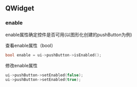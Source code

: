 ## QWidget

### enable
 enable属性确定控件是否可用(以图形化创建的pushButton为例)

查看enable属性（bool）
```C++
bool enable = ui->pushButton->isEnabled();
```

修改enable属性
```C++
ui->pushButton->setEnabled(false);
ui->pushButton->setEnabled(true);
```

